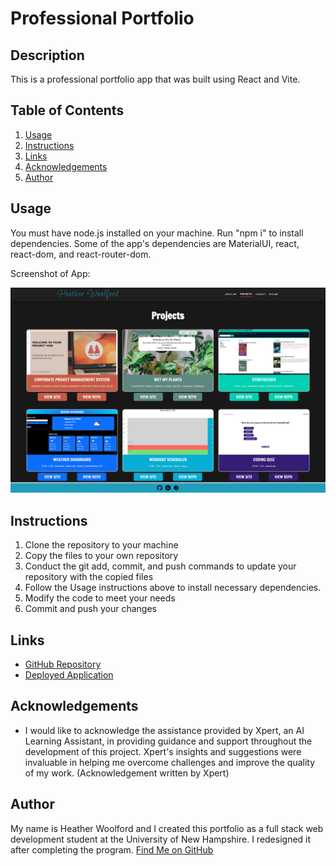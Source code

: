 # Professional Portfolio

## Description
This is a professional portfolio app that was built using React and Vite.

## Table of Contents
1. [Usage](#usage)
2. [Instructions](#instructions)
3. [Links](#links)
4. [Acknowledgements](#acknowledgements)
5. [Author](#author)

## Usage
You must have node.js installed on your machine. Run "npm i" to install dependencies. Some of the app's dependencies are MaterialUI, react, react-dom, and react-router-dom. 

Screenshot of App:

![Screenshot of app](./assets/Projects.png)

## Instructions
1. Clone the repository to your machine
2. Copy the files to your own repository
3. Conduct the git add, commit, and push commands to update your repository with the copied files
4. Follow the Usage instructions above to install necessary dependencies.
5. Modify the code to meet your needs
6. Commit and push your changes

## Links
- [GitHub Repository](https://github.com/hwoolford/portfolio)
- [Deployed Application](https://hwoolford.netlify.app/)

## Acknowledgements
- I would like to acknowledge the assistance provided by Xpert, an AI Learning Assistant, in providing guidance and support throughout the development of this project. Xpert's insights and suggestions were invaluable in helping me overcome challenges and improve the quality of my work. (Acknowledgement written by Xpert)

## Author
My name is Heather Woolford and I created this portfolio as a full stack web development student at the University of New Hampshire. I redesigned it after completing the program.
[Find Me on GitHub](https://gist.github.com/hwoolford)